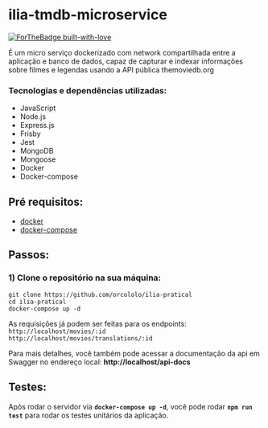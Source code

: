 # **ilia-tmdb-microservice**

[![ForTheBadge built-with-love](http://ForTheBadge.com/images/badges/built-with-love.svg)](https://gitHub.com/orcololo/)

É um micro serviço dockerizado com network compartilhada entre a aplicação e banco de dados, capaz de capturar e indexar informações sobre filmes e legendas usando a API pública themoviedb.org

### Tecnologias e dependências utilizadas:

- JavaScript
- Node.js
- Express.js
- Frisby
- Jest
- MongoDB
- Mongoose
- Docker
- Docker-compose

## **Pré requisitos**:

- [docker](https://www.docker.com/)
- [docker-compose](https://docs.docker.com/compose/)

## **Passos**:

### 1) Clone o repositório na sua máquina:

```
git clone https://github.com/orcololo/ilia-pratical
cd ilia-pratical
docker-compose up -d
```

As requisições já podem ser feitas para os endpoints:  
`http://localhost/movies/:id`  
`http://localhost/movies/translations/:id`

Para mais detalhes, você também pode acessar a documentação da api em Swagger no endereço local: **http://localhost/api-docs**

## **Testes**:

Após rodar o servidor via **`docker-compose up -d`**, você pode rodar **`npm run test`** para rodar os testes unitários da aplicação.
